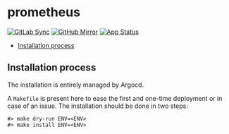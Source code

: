 # prometheus

[![GitLab Sync](https://img.shields.io/badge/gitlab_sync-prometheus-blue?style=for-the-badge&logo=gitlab)](https://gitlab-internal.spirit-dev.net/github-mirror/helm-prometheus) <!-- markdownlint-disable MD041 -->
[![GitHub Mirror](https://img.shields.io/badge/github_mirror-prometheus-blue?style=for-the-badge&logo=github)](https://github.com/spirit-dev/helm-prometheus)
[![App Status](https://argocd-internal.spirit-dev.net/api/badge?name=prometheus&revision=true&showAppName=true)](https://argocd-internal.spirit-dev.net/applications/prometheus)

<!--TOC-->

- [Installation process](#installation-process)

<!--TOC-->

## Installation process

The installation is entirely managed by Argocd.

A `Makefile` is present here to ease the first and one-time deployment or in case of an issue.
The installation should be done in two steps:

```shell
#> make dry-run ENV=<ENV>
#> make install ENV=<ENV>
```
